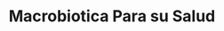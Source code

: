---
title: "Macrobiotica Para su Salud"
url: /catedral/macrobiotica-para-su-salud/
shop: supermercado
---